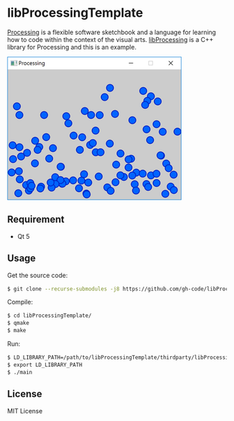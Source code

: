 # libProcessingTemplate

[Processing](https://processing.org "Processing") is a flexible software sketchbook and a language for learning how to code within the context of the visual arts.
[libProcessing](https://github.com/gh-code/libProcessing "libProcessing") is a C++ library for Processing and this is an example.

![Demonstration](https://raw.githubusercontent.com/gh-code/libProcessingTemplate/master/images/capture.png)

## Requirement
* Qt 5

## Usage
Get the source code:
```sh
$ git clone --recurse-submodules -j8 https://github.com/gh-code/libProcessingTemplate.git
```

Compile:
```sh
$ cd libProcessingTemplate/
$ qmake
$ make
```

Run:
```sh
$ LD_LIBRARY_PATH=/path/to/libProcessingTemplate/thirdparty/libProcessing/lib
$ export LD_LIBRARY_PATH
$ ./main
```

## License
MIT License
